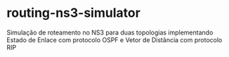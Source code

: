 # routing-ns3-simulator
Simulação de roteamento no NS3 para duas topologias implementando Estado de Enlace com protocolo OSPF e Vetor de Distância com protocolo RIP
